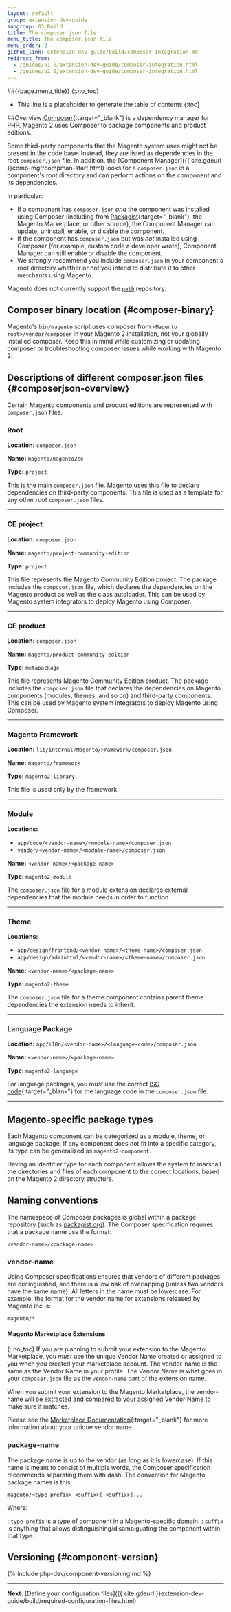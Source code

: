 ```yaml
---
layout: default
group: extension-dev-guide
subgroup: 03_Build
title: The composer.json file
menu_title: The composer.json file
menu_order: 2
github_link: extension-dev-guide/build/composer-integration.md
redirect_from:
  - /guides/v1.0/extension-dev-guide/composer-integration.html
  - /guides/v2.0/extension-dev-guide/composer-integration.html
---
```


##{{page.menu_title}}
{:.no_toc}

* This line is a placeholder to generate the table of contents
{:toc}

##Overview
[Composer](https://getcomposer.org/){:target="_blank"} is a dependency manager for PHP. Magento 2 uses Composer to package components and product editions.

Some third-party components that the Magento system uses might not be present in the code base. Instead, they are listed as dependencies in the root `composer.json` file. In addition, the [Component Manager]({{ site.gdeurl }}comp-mgr/compman-start.html) looks for a `composer.json` in a component's root directory and can perform actions on the component and its dependencies.

In particular:

*	If a component has `composer.json` *and* the component was installed using Composer (including from [Packagist](https://packagist.org/){:target="_blank"}, the Magento Marketplace, or other source), the Component Manager can update, uninstall, enable, or disable the component.
*	If the component has `composer.json` but was *not* installed using Composer (for example, custom code a developer wrote), Component Manager can still enable or disable the component.
*	We strongly recommend you include `composer.json` in your component's root directory whether or not you intend to distribute it to other merchants using Magento.

<div class="bs-callout bs-callout-info" id="info">
  <p>Magento does not currently support the <a href="https://getcomposer.org/doc/05-repositories.md#path" target="_blank"><code>path</code></a> repository.</p>
</div>

## Composer binary location {#composer-binary}
Magento's `bin/magento` script uses composer from `<Magento root>/vendor/composer` in your Magento 2 installation, not your globally installed composer. Keep this in mind while customizing or updating composer or troubleshooting composer issues while working with Magento 2.

## Descriptions of different composer.json files {#composerjson-overview}
Certain Magento components and product editions are represented with `composer.json` files.

### Root
**Location:** `composer.json`

**Name:** `magento/magento2ce`

**Type:** `project`

This is the main `composer.json` file. Magento uses this file to declare dependencies on third-party components. This file is used as a template for any other root `composer.json` files.

----

### CE project
**Location:** `composer.json`

**Name:** `magento/project-community-edition`

**Type:** `project`

This file represents the Magento Community Edition project. The package includes the `composer.json` file, which declares the dependencies on the Magento product as well as the class autoloader. This can be used by Magento system integrators to deploy Magento using Composer.

----

### CE product
**Location:** `composer.json`

**Name:** `magento/product-community-edition`

**Type:** `metapackage`

This file represents Magento Community Edition product. The package includes the `composer.json` file that declares the dependencies on Magento components (modules, themes, and so on) and third-party components. This can be used by Magento system integrators to deploy Magento using Composer.

----

### Magento Framework
**Location:** `lib/internal/Magento/Framework/composer.json`

**Name:** `magento/framework`

**Type:** `magento2-library`

This file is used only by the framework.

----

### Module
**Locations:**

* `app/code/<vendor-name>/<module-name>/composer.json`
* `vendor/<vendor-name>/<module-name>/composer.json`

**Name:** `<vendor-name>/<package-name>`

**Type:** `magento2-module`

The `composer.json` file for a module extension declares external dependencies that the module needs in order to function.

----

### Theme
**Locations:**

* `app/design/frontend/<vendor-name>/<theme-name>/composer.json`
* `app/design/adminhtml/<vendor-name>/<theme-name>/composer.json`

**Name:** `<vendor-name>/<package-name>`

**Type:** `magento2-theme`

The `composer.json` file for a theme component contains parent theme dependencies the extension needs to inherit.

----

### Language Package
**Location:**
`app/i18n/<vendor-name>/<language-code>/composer.json`

**Name:** `<vendor-name>/<package-name>`

**Type:** `magento2-language`

For language packages, you must use the correct [ISO code](http://www.iso.org/iso/home/standards/language_codes.htm){:target="_blank"} for the language code in the `composer.json` file.

---

## Magento-specific package types
Each Magento component can be categorized as a module, theme, or language package. If any component does not fit into a specific category, its type can be generalized as `magento2-component`.

Having an identifier type for each component allows the system to marshall the directories and files of each component to the correct locations, based on the Magento 2 directory structure.

## Naming conventions
The namespace of Composer packages is global within a package repository (such as [packagist.org](http://packagist.org)). The Composer specification requires that a package name use the format:

`<vendor-name>/<package-name>`


### vendor-name
Using Composer specifications ensures that vendors of different packages are distinguished, and there is a low risk of overlapping (unless two vendors have the same name). All letters in the name must be lowercase. For example, the format for the vendor name for extensions released by Magento Inc is:

`magento/*`

#### Magento Marketplace Extensions
{:.no_toc}
If you are planning to submit your extension to the Magento Marketplace, you *must* use the unique Vendor Name created or assigned to you when you created your marketplace account. The vendor-name is the same as the Vendor Name in your profile. The Vendor Name is what goes in your `composer.json` file as the `vendor-name` part of the extension name.

When you submit your extension to the Magento Marketplace, the vendor-name will be extracted and compared to your assigned Vendor Name to make sure it matches.

Please see the [Marketplace Documentation](http://docs.magento.com/marketplace/user_guide/account/profile-company.html){:target="_blank"} for more information about your unique vendor name.

### package-name
The package name is up to the vendor (as long as it is lowercase). If this name is meant to consist of multiple words, the Composer specification recommends separating them with dash. The convention for Magento package names is this:

`magento/<type-prefix>-<suffix>[-<suffix>]...`

Where:

: `type-prefix` is a type of component in a Magento-specific domain.
: `suffix` is anything that allows distinguishing/disambiguating the component within that type.

## Versioning {#component-version}
{% include php-dev/component-versioning.md %}

---

**Next:**
[Define your configuration files]({{ site.gdeurl }}extension-dev-guide/build/required-configuration-files.html)
